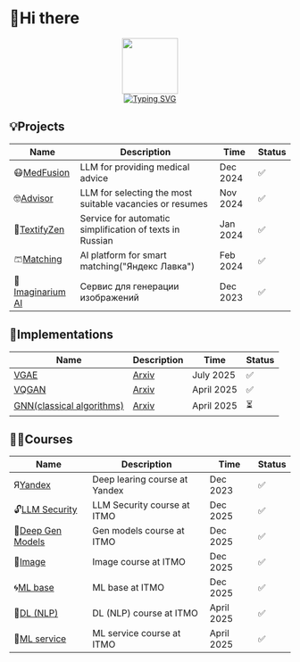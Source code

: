# 👋Hi there



<div id="header" align="center">
  <img src="https://media.giphy.com/media/M9gbBd9nbDrOTu1Mqx/giphy.gif" width="100"/><br>
  <img src="https://komarev.com/ghpvc/?username=vilovnok&style=flat-square&color=blueviolet" alt=""/><br>
  <a href="https://git.io/typing-svg"><img src="https://readme-typing-svg.herokuapp.com?font=Fira+Code&weight=600&pause=1500&color=484098&center=true&vCenter=true&random=false&width=435&height=60&lines=Hi%2C+I'm+Richard👋" alt="Typing SVG" /></a>
</div>

## 💡Projects 

|Name|Description|Time|Status|
|----|-----------|----|------|
|😷[MedFusion](https://github.com/vilovnok/medfusion)|LLM for providing medical advice| Dec 2024|✅|
|🤓[Advisor](https://github.com/vilovnok/advisor)|LLM for selecting the most suitable vacancies or resumes| Nov 2024|✅|
|📝[TextifyZen](https://github.com/vilovnok/TextifyZen)|Service for automatic simplification of texts in Russian| Jan 2024|✅|
|🩳[Matching](https://github.com/vilovnok/matching_item)|AI platform for smart matching("Яндекс Лавка")| Feb 2024|✅|
|🌟️️️️️️[Imaginarium AI](https://github.com/vilovnok/hackathon)|Сервис для генерации изображений| Dec 2023|✅|


## 🧩Implementations  

|Name|Description|Time|Status|
|----|-----------|----|------|
|[VGAE](https://github.com/vilovnok/vgae-pytorch)|[Arxiv](https://arxiv.org/pdf/1611.07308.pdf)| July 2025|✅|
|[VQGAN](https://github.com/vilovnok/VQGAN)|[Arxiv](https://arxiv.org/pdf/2012.09841.pdf)| April 2025|✅|
|[GNN(classical algorithms)](https://github.com/vilovnok/GNN)|[Arxiv](https://github.com/vilovnok/GNN)| April 2025|⏳|

## 🧑‍🔧Courses
  
|Name|Description|Time|Status|
|----|-----------|----|------|
|Я[Yandex](https://github.com/yandexdataschool/nlp_course.git)|Deep learing course at Yandex| Dec 2023|✅|
|🔓[LLM Security](https://github.com/vilovnok/itmo_llm_security_courses.git)|LLM Security course at ITMO| Dec 2025|✅|
|🤯[Deep Gen Models](https://github.com/vilovnok/deep_gen_models.git)|Gen models course at ITMO| Dec 2025|✅|
|🌅[Image](https://github.com/vilovnok/image_itmo_course.git)|Image course at ITMO| Dec 2025|✅|
|🌀[ML base](https://github.com/vilovnok/ML-base-courses.git)|ML base at ITMO| Dec 2025|✅|
|📝[DL (NLP)](https://github.com/vilovnok/itmo_dl_nlp_courses)|DL (NLP) course at ITMO| April 2025|✅|
|📲[ML service](https://github.com/vilovnok/ml_service)|ML service course at ITMO| April 2025|✅|
